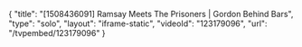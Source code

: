 {
    "title": "[1508436091] Ramsay Meets The Prisoners | Gordon Behind Bars",
    "type": "solo",
    "layout": "iframe-static",
    "videoId": "123179096",
    "url": "\/tvpembed\/123179096"
}